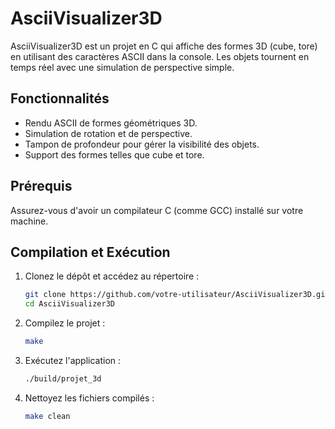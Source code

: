 # AsciiVisualizer3D

AsciiVisualizer3D est un projet en C qui affiche des formes 3D (cube, tore) en utilisant des caractères ASCII dans la console. Les objets tournent en temps réel avec une simulation de perspective simple.

## Fonctionnalités

- Rendu ASCII de formes géométriques 3D.
- Simulation de rotation et de perspective.
- Tampon de profondeur pour gérer la visibilité des objets.
- Support des formes telles que cube et tore.

## Prérequis

Assurez-vous d'avoir un compilateur C (comme GCC) installé sur votre machine.

## Compilation et Exécution

1. Clonez le dépôt et accédez au répertoire :

   ```bash
   git clone https://github.com/votre-utilisateur/AsciiVisualizer3D.git
   cd AsciiVisualizer3D
   ```

2. Compilez le projet :

   ```bash
   make
   ```

3. Exécutez l'application :

   ```bash
   ./build/projet_3d
   ```

4. Nettoyez les fichiers compilés :

   ```bash
   make clean
   ```
